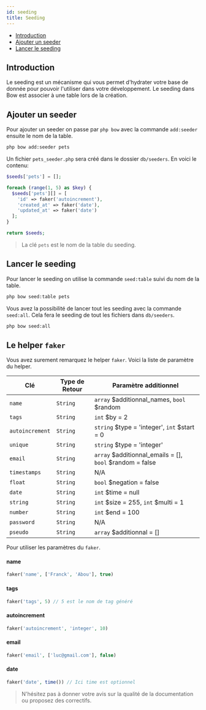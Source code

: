 ```yaml
---
id: seeding
title: Seeding
---
```


- [Introduction](#introduction)
- [Ajouter un seeder](#ajouter-un-seeder)
- [Lancer le seeding](#lancer-le-seeding)

## Introduction

Le seeding est un mécanisme qui vous permet d'hydrater votre base de donnée pour pouvoir l'utiliser dans votre développement. Le seeding dans Bow est associer à une table lors de la création.

## Ajouter un seeder

Pour ajouter un seeder on passe par `php bow` avec la commande `add:seeder` ensuite le nom de la table.

```bash
php bow add:seeder pets
```

Un fichier `pets_seeder.php` sera créé dans le dossier `db/seeders`. En voici le contenu:

```php
$seeds['pets'] = [];

foreach (range(1, 5) as $key) {
  $seeds['pets'][] = [
    'id' => faker('autoincrement'),
    'created_at' => faker('date'),
    'updated_at' => faker('date')
  ];
}

return $seeds;
```

> La clé `pets` est le nom de la table du seeding.

## Lancer le seeding

Pour lancer le seeding on utilise la commande `seed:table` suivi du nom de la table.

```bash
php bow seed:table pets
```

Vous avez la possibilité de lancer tout les seeding avec la commande `seed:all`. Cela fera le seeding de tout les fichiers dans `db/seeders`.

```bash
php bow seed:all
```

## Le helper `faker`

Vous avez surement remarquez le helper `faker`. Voici la liste de paramètre du helper.

| Clé | Type de Retour | Paramètre additionnel |
|-----|------|-----|
| `name` | `String` | `array` $additionnal_names, `bool` $random  |
| `tags` | `String` | `int` $by = 2 |
| `autoincrement` | `String` | `string` $type = 'integer', `int` $start = 0 |
| `unique` | `String` | `string` $type = 'integer' |
| `email` | `String` | `array` $additionnal_emails = [], `bool` $random = false |
| `timestamps` | `String` | N/A |
| `float` | `String` | `bool` $negation = false  |
| `date` | `String` | `int` $time = null |
| `string` | `String` | `int` $size = 255, `int` $multi = 1 |
| `number` | `String` | `int` $end = 100 |
| `password` | `String` | N/A |
| `pseudo` | `String` | `array` $additionnal = [] |

Pour utiliser les paramètres du `faker`.

#### name

```php
faker('name', ['Franck', 'Abou'], true)
```

#### tags

```php
faker('tags', 5) // 5 est le nom de tag généré
```

#### autoincrement

```php
faker('autoincrement', 'integer', 10)
```

#### email

```php
faker('email', ['luc@gmail.com'], false)
```

#### date

```php
faker('date', time()) // Ici time est optionnel
```

> N'hésitez pas à donner votre avis sur la qualité de la documentation ou proposez des correctifs.